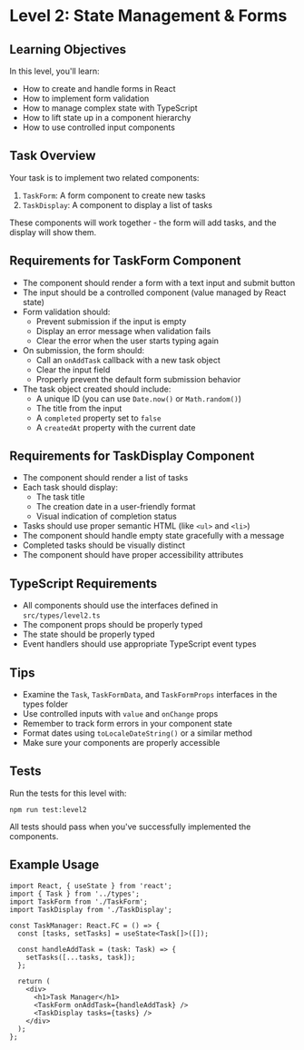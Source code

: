 # Level 2: State Management & Forms

## Learning Objectives

In this level, you'll learn:
- How to create and handle forms in React
- How to implement form validation
- How to manage complex state with TypeScript
- How to lift state up in a component hierarchy
- How to use controlled input components

## Task Overview

Your task is to implement two related components:

1. `TaskForm`: A form component to create new tasks
2. `TaskDisplay`: A component to display a list of tasks

These components will work together - the form will add tasks, and the display will show them.

## Requirements for TaskForm Component

- The component should render a form with a text input and submit button
- The input should be a controlled component (value managed by React state)
- Form validation should:
  - Prevent submission if the input is empty
  - Display an error message when validation fails
  - Clear the error when the user starts typing again
- On submission, the form should:
  - Call an `onAddTask` callback with a new task object
  - Clear the input field
  - Properly prevent the default form submission behavior
- The task object created should include:
  - A unique ID (you can use `Date.now()` or `Math.random()`)
  - The title from the input
  - A `completed` property set to `false`
  - A `createdAt` property with the current date

## Requirements for TaskDisplay Component

- The component should render a list of tasks
- Each task should display:
  - The task title
  - The creation date in a user-friendly format
  - Visual indication of completion status
- Tasks should use proper semantic HTML (like `<ul>` and `<li>`)
- The component should handle empty state gracefully with a message
- Completed tasks should be visually distinct
- The component should have proper accessibility attributes

## TypeScript Requirements

- All components should use the interfaces defined in `src/types/level2.ts`
- The component props should be properly typed
- The state should be properly typed
- Event handlers should use appropriate TypeScript event types

## Tips

- Examine the `Task`, `TaskFormData`, and `TaskFormProps` interfaces in the types folder
- Use controlled inputs with `value` and `onChange` props
- Remember to track form errors in your component state
- Format dates using `toLocaleDateString()` or a similar method
- Make sure your components are properly accessible

## Tests

Run the tests for this level with:

```
npm run test:level2
```

All tests should pass when you've successfully implemented the components.

## Example Usage

```tsx
import React, { useState } from 'react';
import { Task } from '../types';
import TaskForm from './TaskForm';
import TaskDisplay from './TaskDisplay';

const TaskManager: React.FC = () => {
  const [tasks, setTasks] = useState<Task[]>([]);
  
  const handleAddTask = (task: Task) => {
    setTasks([...tasks, task]);
  };
  
  return (
    <div>
      <h1>Task Manager</h1>
      <TaskForm onAddTask={handleAddTask} />
      <TaskDisplay tasks={tasks} />
    </div>
  );
}; 